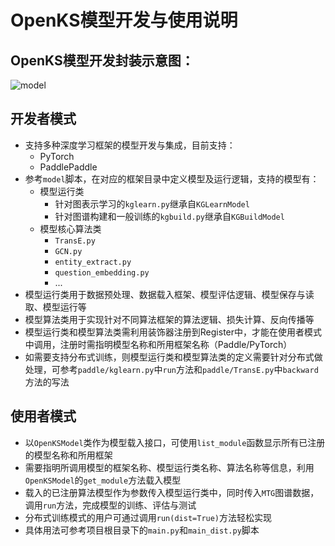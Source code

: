 # OpenKS模型开发与使用说明

## OpenKS模型开发封装示意图：
![model](../../../docs/pics/model.png)

## 开发者模式
* 支持多种深度学习框架的模型开发与集成，目前支持：
	- PyTorch
	- PaddlePaddle
* 参考`model`脚本，在对应的框架目录中定义模型及运行逻辑，支持的模型有：
	- 模型运行类
		- 针对图表示学习的`kglearn.py`继承自`KGLearnModel`
		- 针对图谱构建和一般训练的`kgbuild.py`继承自`KGBuildModel`
	- 模型核心算法类
		- `TransE.py`
		- `GCN.py`
		- `entity_extract.py`
		- `question_embedding.py`
		- ...
* 模型运行类用于数据预处理、数据载入框架、模型评估逻辑、模型保存与读取、模型运行等
* 模型算法类用于实现针对不同算法框架的算法逻辑、损失计算、反向传播等
* 模型运行类和模型算法类需利用装饰器注册到Register中，才能在使用者模式中调用，注册时需指明模型名称和所用框架名称（Paddle/PyTorch）
* 如需要支持分布式训练，则模型运行类和模型算法类的定义需要针对分布式做处理，可参考`paddle/kglearn.py`中`run`方法和`paddle/TransE.py`中`backward`方法的写法

## 使用者模式
* 以`OpenKSModel`类作为模型载入接口，可使用`list_module`函数显示所有已注册的模型名称和所用框架
* 需要指明所调用模型的框架名称、模型运行类名称、算法名称等信息，利用`OpenKSModel`的`get_module`方法载入模型
* 载入的已注册算法模型作为参数传入模型运行类中，同时传入`MTG`图谱数据，调用`run`方法，完成模型的训练、评估与测试
* 分布式训练模式的用户可通过调用`run(dist=True)`方法轻松实现
* 具体用法可参考项目根目录下的`main.py`和`main_dist.py`脚本